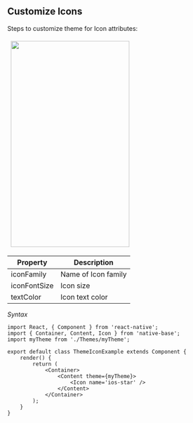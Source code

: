 ## Customize Icons

Steps to customize theme for Icon attributes:
<br />


<table>
  <thead>
    <tr style="border-style: hidden">
      <th style="border-style: hidden"><img height="470" width="270" src="{{('../assets/ios/guide/theme-icon.png')}}" alt="" /></th>
    </tr>
  </thead>
</table>

<table class = "table table-hover" style="width: 75%; ">
        <thead>
            <tr>
                <th>Property</th>
                <th>Description</th>
            </tr>
        </thead>
        <tbody>
            <tr>
                <td>iconFamily</td>
                <td>Name of Icon family</td>
            </tr>
            <tr>
                <td>iconFontSize</td>
                <td>Icon size</td>
            </tr>
            <tr>
                <td>textColor</td>
                <td>Icon text color</td>
            </tr>
        </tbody>
    </table>


*Syntax*

<pre class="line-numbers"><code class="language-jsx">import React, { Component } from 'react-native';
import { Container, Content, Icon } from 'native-base';
import myTheme from './Themes/myTheme';
​
export default class ThemeIconExample extends Component {
    render() {
        return (
            &lt;Container>
                &lt;Content theme={myTheme}>
                    &lt;Icon name='ios-star' />
                &lt;/Content>
            &lt;/Container>
        );
    }
}</code></pre>
